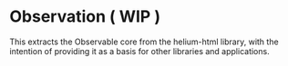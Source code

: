 # Observation ( WIP )

This extracts the Observable core from the helium-html library, with the intention of providing it as a basis for other libraries and applications.
